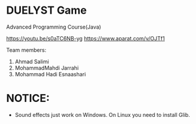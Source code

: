 # DUELYST Game
Advanced Programming Course(Java)

https://youtu.be/s0aTC6NB-yg
https://www.aparat.com/v/OJTf1

Team members:
1. Ahmad Salimi
2. MohammadMahdi Jarrahi
3. Mohammad Hadi Esnaashari



# NOTICE:
* Sound effects just work on Windows. On Linux you need to install Glib.

